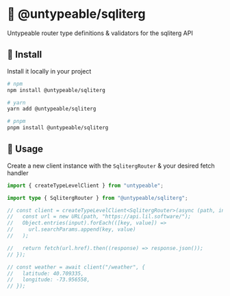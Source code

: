 # 🌿 @untypeable/sqliterg

Untypeable router type definitions & validators for the sqliterg API

## 🚀 Install

Install it locally in your project

```bash
# npm
npm install @untypeable/sqliterg

# yarn
yarn add @untypeable/sqliterg

# pnpm
pnpm install @untypeable/sqliterg
```

## 🦄 Usage

Create a new client instance with the `SqlitergRouter` & your desired fetch handler

```typescript
import { createTypeLevelClient } from "untypeable";

import type { SqlitergRouter } from "@untypeable/sqliterg";

// const client = createTypeLevelClient<SqlitergRouter>(async (path, input = {}) => {
//   const url = new URL(path, "https://api.lil.software/");
//   Object.entries(input).forEach(([key, value]) =>
//     url.searchParams.append(key, value)
//   );

//   return fetch(url.href).then((response) => response.json());
// });

// const weather = await client("/weather", {
//   latitude: 40.709335,
//   longitude: -73.956558,
// });
```
